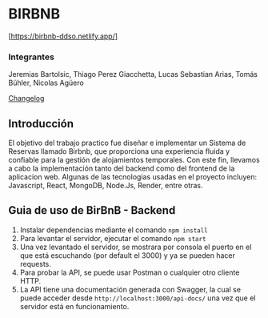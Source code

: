 # BIRBNB

[https://birbnb-ddso.netlify.app/]

### Integrantes

Jeremias Bartolsic, Thiago Perez Giacchetta, Lucas Sebastian Arias, Tomás Bühler, Nicolas Agüero

[Changelog](./CHANGELOG.md)

## Introducción

El objetivo del trabajo practico fue diseñar e implementar un Sistema de Reservas llamado Birbnb, que proporciona una experiencia fluida y confiable para la gestión de alojamientos temporales. Con este fin, llevamos a cabo la implementación tanto del backend como del frontend de la aplicacion web. Algunas de las tecnologias usadas en el proyecto incluyen: Javascript, React, MongoDB, Node.Js, Render, entre otras.

## Guia de uso de BirBnB - Backend

1. Instalar dependencias mediante el comando `npm install`
2. Para levantar el servidor, ejecutar el comando `npm start`
3. Una vez levantado el servidor, se mostrara por consola el puerto en el que está escuchando (por default el 3000) y ya se pueden hacer requests.
4. Para probar la API, se puede usar Postman o cualquier otro cliente HTTP.
5. La API tiene una documentación generada con Swagger, la cual se puede acceder desde `http://localhost:3000/api-docs/` una vez que el servidor está en funcionamiento.
